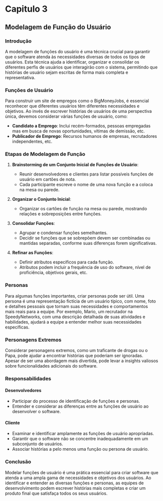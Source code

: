 # Capitulo 3

## Modelagem de Função do Usuário

### Introdução

A modelagem de funções do usuário é uma técnica crucial para garantir que o software atenda às necessidades diversas de todos os tipos de usuários. Esta técnica ajuda a identificar, organizar e consolidar os diferentes perfis de usuários que interagirão com o sistema, permitindo que histórias de usuário sejam escritas de forma mais completa e representativa.

### Funções de Usuário

Para construir um site de empregos como o BigMoneyJobs, é essencial reconhecer que diferentes usuários têm diferentes necessidades e objetivos. Ao invés de escrever histórias de usuários de uma perspectiva única, devemos considerar várias funções de usuário, como:

- **Candidato a Emprego**: Inclui recém-formados, pessoas empregadas mas em busca de novas oportunidades, vítimas de demissão, etc.
- **Publicador de Emprego**: Recursos humanos de empresas, recrutadores independentes, etc.

### Etapas de Modelagem de Função

1. **Brainstorming de um Conjunto Inicial de Funções de Usuário**: 
   - Reunir desenvolvedores e clientes para listar possíveis funções de usuário em cartões de nota.
   - Cada participante escreve o nome de uma nova função e a coloca na mesa ou parede.

2. **Organizar o Conjunto Inicial**:
   - Organizar os cartões de função na mesa ou parede, mostrando relações e sobreposições entre funções.

3. **Consolidar Funções**:
   - Agrupar e condensar funções semelhantes.
   - Decidir se funções que se sobrepõem devem ser combinadas ou mantidas separadas, conforme suas diferenças forem significativas.

4. **Refinar as Funções**:
   - Definir atributos específicos para cada função.
   - Atributos podem incluir a frequência de uso do software, nível de proficiência, objetivos gerais, etc.

### Personas

Para algumas funções importantes, criar personas pode ser útil. Uma persona é uma representação fictícia de um usuário típico, com nome, foto e detalhes pessoais que tornam suas necessidades e comportamentos mais reais para a equipe. Por exemplo, Mario, um recrutador na SpeedyNetworks, com uma descrição detalhada de suas atividades e habilidades, ajudará a equipe a entender melhor suas necessidades específicas.

### Personagens Extremos

Considerar personagens extremos, como um traficante de drogas ou o Papa, pode ajudar a encontrar histórias que poderiam ser ignoradas. Apesar de ser uma abordagem mais divertida, pode levar a insights valiosos sobre funcionalidades adicionais do software.

### Responsabilidades

#### Desenvolvedores
- Participar do processo de identificação de funções e personas.
- Entender e considerar as diferenças entre as funções de usuário ao desenvolver o software.

#### Cliente
- Examinar e identificar amplamente as funções de usuário apropriadas.
- Garantir que o software não se concentre inadequadamente em um subconjunto de usuários.
- Associar histórias a pelo menos uma função ou persona de usuário.

### Conclusão

Modelar funções de usuário é uma prática essencial para criar software que atenda a uma ampla gama de necessidades e objetivos dos usuários. Ao identificar e entender as diversas funções e personas, as equipes de desenvolvimento podem escrever histórias mais completas e criar um produto final que satisfaça todos os seus usuários.